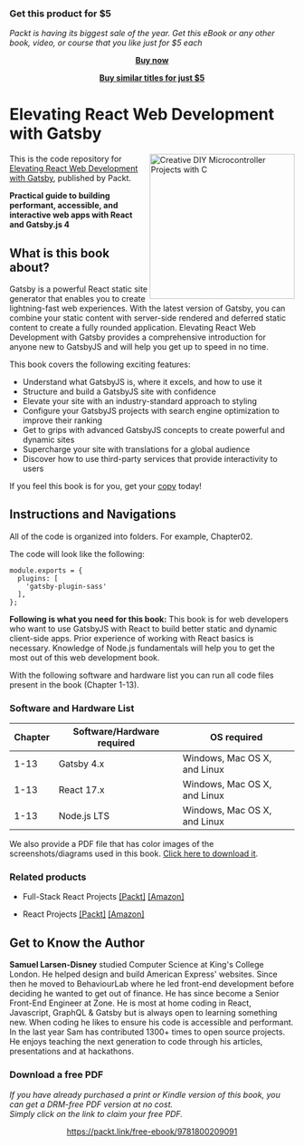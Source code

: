 
### Get this product for $5

<i>Packt is having its biggest sale of the year. Get this eBook or any other book, video, or course that you like just for $5 each</i>


<b><p align='center'>[Buy now](https://packt.link/9781800209091)</p></b>


<b><p align='center'>[Buy similar titles for just $5](https://subscription.packtpub.com/search)</p></b>


# Elevating React Web Development with Gatsby

<a href="https://www.packtpub.com/product/elevating-react-web-development-with-gatsby-4/9781800209091"><img src="https://static.packt-cdn.com/products/9781800209091/cover/smaller" alt="Creative DIY Microcontroller Projects with C" height="256px" align="right"></a>

This is the code repository for [Elevating React Web Development with Gatsby](https://www.packtpub.com/product/elevating-react-web-development-with-gatsby-4/9781800209091), published by Packt.

**Practical guide to building performant, accessible, and interactive web apps with React and Gatsby.js 4**

## What is this book about?
Gatsby is a powerful React static site generator that enables you to create lightning-fast web experiences. With the latest version of Gatsby, you can combine your static content with server-side rendered and deferred static content to create a fully rounded application. Elevating React Web Development with Gatsby provides a comprehensive introduction for anyone new to GatsbyJS and will help you get up to speed in no time.

This book covers the following exciting features:
* Understand what GatsbyJS is, where it excels, and how to use it
* Structure and build a GatsbyJS site with confidence
* Elevate your site with an industry-standard approach to styling
* Configure your GatsbyJS projects with search engine optimization to improve their ranking
* Get to grips with advanced GatsbyJS concepts to create powerful and dynamic sites
* Supercharge your site with translations for a global audience
* Discover how to use third-party services that provide interactivity to users

If you feel this book is for you, get your [copy](https://www.amazon.com/Elevating-React-Web-Development-Gatsby/dp/1800209096) today!


## Instructions and Navigations
All of the code is organized into folders. For example, Chapter02.

The code will look like the following:
```
module.exports = {
  plugins: [
    'gatsby-plugin-sass'
  ],
};
```

**Following is what you need for this book:**
This book is for web developers who want to use GatsbyJS with React to build better static and dynamic client-side apps. Prior experience of working with React basics is necessary. Knowledge of Node.js fundamentals will help you to get the most out of this web development book.

With the following software and hardware list you can run all code files present in the book (Chapter 1-13).

### Software and Hardware List
| Chapter | Software/Hardware required | OS required |
| -------- | ------------------------------------ | ----------------------------------- |
| 1-13 | Gatsby 4.x | Windows, Mac OS X, and Linux |
| 1-13 | React 17.x | Windows, Mac OS X, and Linux |
| 1-13 | Node.js LTS | Windows, Mac OS X, and Linux |

We also provide a PDF file that has color images of the screenshots/diagrams used in this book. [Click here to download it](https://static.packt-cdn.com/downloads/9781800209091_ColorImages.pdf).

### Related products
* Full-Stack React Projects [[Packt]](https://www.packtpub.com/product/full-stack-react-projects-second-edition/9781839215414) [[Amazon]](https://www.amazon.com/dp/1839215410)

* React Projects [[Packt]](https://www.packtpub.com/product/react-projects-second-edition/9781801070638) [[Amazon]](https://www.amazon.com/React-Projects-cross-platform-professional-developer/dp/1801070636)


## Get to Know the Author

**Samuel Larsen-Disney** 
 studied Computer Science at King's College London. He helped design and build American Express' websites. Since then he moved to BehaviourLab where he led front-end development before deciding he wanted to get out of finance. He has since become a Senior Front-End Engineer at Zone. He is most at home coding in React, Javascript, GraphQL & Gatsby but is always open to learning something new. When coding he likes to ensure his code is accessible and performant. In the last year Sam has contributed 1300+ times to open source projects. He enjoys teaching the next generation to code through his articles, presentations and at hackathons.
### Download a free PDF

 <i>If you have already purchased a print or Kindle version of this book, you can get a DRM-free PDF version at no cost.<br>Simply click on the link to claim your free PDF.</i>
<p align="center"> <a href="https://packt.link/free-ebook/9781800209091">https://packt.link/free-ebook/9781800209091 </a> </p>
